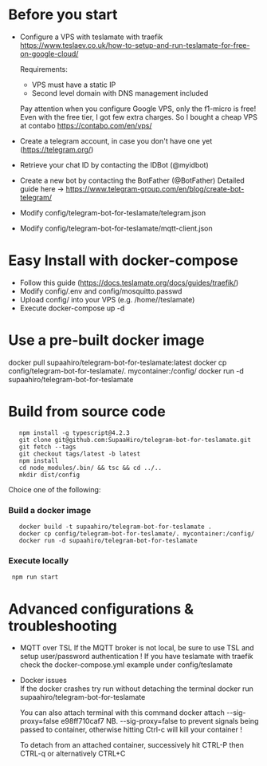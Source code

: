 # Before you start
 - Configure a VPS with teslamate with traefik
    https://www.teslaev.co.uk/how-to-setup-and-run-teslamate-for-free-on-google-cloud/

    Requirements:
     - VPS must have a static IP
     - Second level domain with DNS management included

    Pay attention when you configure Google VPS, only the f1-micro is free!
    Even with the free tier, I got few extra charges. So I bought a cheap VPS at contabo https://contabo.com/en/vps/

 - Create a telegram account, in case you don't have one yet (https://telegram.org/)
 - Retrieve your chat ID by contacting the IDBot (@myidbot)
 - Create a new bot by contacting the BotFather (@BotFather)
    Detailed guide here -> https://www.telegram-group.com/en/blog/create-bot-telegram/
 - Modify config/telegram-bot-for-teslamate/telegram.json
 - Modify config/telegram-bot-for-teslamate/mqtt-client.json

# Easy Install with docker-compose
   - Follow this guide (https://docs.teslamate.org/docs/guides/traefik/)
   - Modify config/.env and config/mosquitto.passwd
   - Upload config/ into your VPS (e.g. /home/<user>/teslamate)
   - Execute docker-compose up -d

# Use a pre-built docker image
   docker pull supaahiro/telegram-bot-for-teslamate:latest
   docker cp config/telegram-bot-for-teslamate/. mycontainer:/config/
   docker run -d supaahiro/telegram-bot-for-teslamate

# Build from source code
```
   npm install -g typescript@4.2.3
   git clone git@github.com:SupaaHiro/telegram-bot-for-teslamate.git
   git fetch --tags
   git checkout tags/latest -b latest
   npm install
   cd node_modules/.bin/ && tsc && cd ../..
   mkdir dist/config
```
Choice one of the following:

### Build a docker image
```
   docker build -t supaahiro/telegram-bot-for-teslamate .
   docker cp config/telegram-bot-for-teslamate/. mycontainer:/config/
   docker run -d supaahiro/telegram-bot-for-teslamate
```
### Execute locally
```
 npm run start
```

# Advanced configurations & troubleshooting
  - MQTT over TSL
    If the MQTT broker is not local, be sure to use TSL and setup user/password authentication !
    If you have teslamate with traefik check the docker-compose.yml example under config/teslamate
  
  - Docker issues    
    If the docker crashes try run without detaching the terminal
     docker run supaahiro/telegram-bot-for-teslamate

    You can also attach terminal with this command
     docker attach --sig-proxy=false e98ff710caf7
    NB. --sig-proxy=false to prevent signals being passed to container, otherwise hitting Ctrl-c will kill your container !
   
    To detach from an attached container, successively hit CTRL-P then CTRL-q or alternatively CTRL+C
